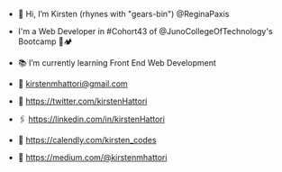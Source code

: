 - 👋 Hi, I’m Kirsten (rhynes with "gears-bin") @ReginaPaxis

- I'm a Web Developer in #Cohort43 of @JunoCollegeOfTechnology's Bootcamp 🥾🏕 
- 📚 I’m currently learning Front End Web Development 

- 📧 kirstenmhattori@gmail.com 
- 🐥 https://twitter.com/kirstenHattori
- 🖇 https://linkedin.com/in/kirstenHattori
- 📆 https://calendly.com/kirsten_codes
- 📓 https://medium.com/@kirstenmhattori

<!---
ReginaPaxis/ReginaPaxis is a ✨ special ✨ repository because its `README.md` (this file) appears on your GitHub profile.
You can click the Preview link to take a look at your changes.
--->
